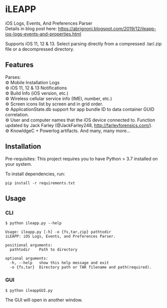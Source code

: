 # iLEAPP
iOS Logs, Events, And Preferences Parser  
Details in blog post here: https://abrignoni.blogspot.com/2019/12/ileapp-ios-logs-events-and-properties.html

Supports iOS 11, 12 & 13.
Select parsing directly from a compressed .tar/.zip file or a decompressed directory.

## Features

Parses:  
⚙️ Mobile Installation Logs  
⚙️ iOS 11, 12 & 13 Notifications  
⚙️ Build Info (iOS version, etc.)  
⚙️ Wireless cellular service info (IMEI, number, etc.)  
⚙️ Screen icons list by screen and in grid order.  
⚙️ ApplicationState.db support for app bundle ID to data container GUID correlation.   
⚙️ User and computer names that the iOS device connected to. Function updated by Jack Farley (@JackFarley248, http://farleyforensics.com/).  
⚙️ KnowldgeC + Powerlog artifacts.
And many, many more...


## Installation

Pre-requisites:
This project requires you to have Python > 3.7 installed on your system.

To install dependencies, run:

```
pip install -r requirements.txt
```

## Usage

### CLI

```
$ python ileapp.py --help

Usage: ileapp.py [-h] -o {fs,tar,zip} pathtodir  
iLEAPP: iOS Logs, Events, and Preferences Parser.  

positional arguments:  
  pathtodir    Path to directory  

optional arguments:
  -h, --help   show this help message and exit  
  -o {fs,tar}  Directory path or TAR filename and path(required).
```

### GUI

```
$ python ileappGUI.py
```

The GUI will open in another window.
